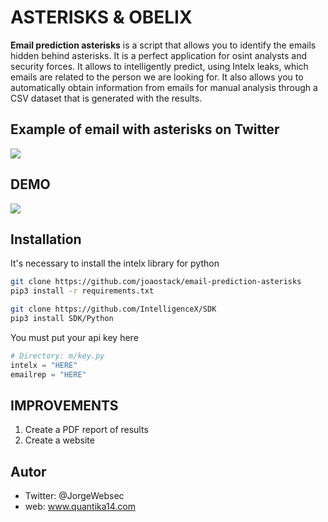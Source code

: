 # ASTERISKS & OBELIX

**Email prediction asterisks** is a script that allows you to identify the emails hidden behind asterisks. It is a perfect application for osint analysts and security forces. It allows to intelligently predict, using Intelx leaks, which emails are related to the person we are looking for. It also allows you to automatically obtain information from emails for manual analysis through a CSV dataset that is generated with the results.

## Example of email with asterisks on Twitter
![](images/email-asterisks.png)

## DEMO
![](images/demo.gif)

## Installation

It's necessary to install the intelx library for python

```bash
git clone https://github.com/joaostack/email-prediction-asterisks
pip3 install -r requirements.txt

git clone https://github.com/IntelligenceX/SDK
pip3 install SDK/Python
```
You must put your api key here
```python
# Directory: m/key.py
intelx = "HERE"
emailrep = "HERE"
```
## IMPROVEMENTS
1. Create a PDF report of results
2. Create a website

## Autor
- Twitter: @JorgeWebsec
- web: www.quantika14.com
